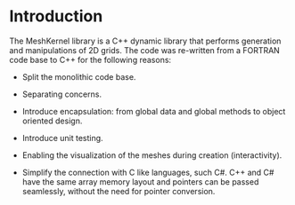 # Introduction

The MeshKernel library is a C++ dynamic library that performs generation and manipulations of 2D grids.
The code was re-written from a FORTRAN code base to C++ for the following reasons:

-   Split the monolithic code base.   

-   Separating concerns.

-   Introduce encapsulation: from global data and global methods to object oriented design.

-   Introduce unit testing.

-   Enabling the visualization of the meshes during creation
    (interactivity).

-   Simplify the connection with C like languages, such C#. C++ and
    C# have the same array memory layout and pointers can be passed
    seamlessly, without the need for pointer conversion.
